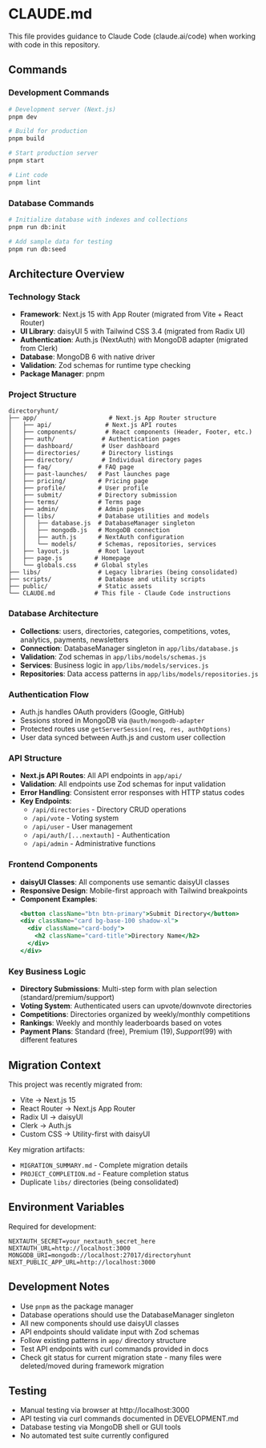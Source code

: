 # CLAUDE.md

This file provides guidance to Claude Code (claude.ai/code) when working with code in this repository.

## Commands

### Development Commands

```bash
# Development server (Next.js)
pnpm dev

# Build for production
pnpm build

# Start production server
pnpm start

# Lint code
pnpm lint
```

### Database Commands

```bash
# Initialize database with indexes and collections
pnpm run db:init

# Add sample data for testing
pnpm run db:seed
```

## Architecture Overview

### Technology Stack

- **Framework**: Next.js 15 with App Router (migrated from Vite + React Router)
- **UI Library**: daisyUI 5 with Tailwind CSS 3.4 (migrated from Radix UI)
- **Authentication**: Auth.js (NextAuth) with MongoDB adapter (migrated from Clerk)
- **Database**: MongoDB 6 with native driver
- **Validation**: Zod schemas for runtime type checking
- **Package Manager**: pnpm

### Project Structure

```
directoryhunt/
├── app/                    # Next.js App Router structure
│   ├── api/               # Next.js API routes
│   ├── components/        # React components (Header, Footer, etc.)
│   ├── auth/             # Authentication pages
│   ├── dashboard/        # User dashboard
│   ├── directories/      # Directory listings
│   ├── directory/        # Individual directory pages
│   ├── faq/             # FAQ page
│   ├── past-launches/   # Past launches page
│   ├── pricing/         # Pricing page
│   ├── profile/         # User profile
│   ├── submit/          # Directory submission
│   ├── terms/           # Terms page
│   ├── admin/           # Admin pages
│   ├── libs/            # Database utilities and models
│   │   ├── database.js  # DatabaseManager singleton
│   │   ├── mongodb.js   # MongoDB connection
│   │   ├── auth.js      # NextAuth configuration
│   │   └── models/      # Schemas, repositories, services
│   ├── layout.js        # Root layout
│   ├── page.js         # Homepage
│   └── globals.css     # Global styles
├── libs/                # Legacy libraries (being consolidated)
├── scripts/             # Database and utility scripts
├── public/              # Static assets
└── CLAUDE.md           # This file - Claude Code instructions
```

### Database Architecture

- **Collections**: users, directories, categories, competitions, votes, analytics, payments, newsletters
- **Connection**: DatabaseManager singleton in `app/libs/database.js`
- **Validation**: Zod schemas in `app/libs/models/schemas.js`
- **Services**: Business logic in `app/libs/models/services.js`
- **Repositories**: Data access patterns in `app/libs/models/repositories.js`

### Authentication Flow

- Auth.js handles OAuth providers (Google, GitHub)
- Sessions stored in MongoDB via `@auth/mongodb-adapter`
- Protected routes use `getServerSession(req, res, authOptions)`
- User data synced between Auth.js and custom user collection

### API Structure

- **Next.js API Routes**: All API endpoints in `app/api/`
- **Validation**: All endpoints use Zod schemas for input validation
- **Error Handling**: Consistent error responses with HTTP status codes
- **Key Endpoints**: 
  - `/api/directories` - Directory CRUD operations
  - `/api/vote` - Voting system
  - `/api/user` - User management
  - `/api/auth/[...nextauth]` - Authentication
  - `/api/admin` - Administrative functions

### Frontend Components

- **daisyUI Classes**: All components use semantic daisyUI classes
- **Responsive Design**: Mobile-first approach with Tailwind breakpoints
- **Component Examples**:
  ```jsx
  <button className="btn btn-primary">Submit Directory</button>
  <div className="card bg-base-100 shadow-xl">
    <div className="card-body">
      <h2 className="card-title">Directory Name</h2>
    </div>
  </div>
  ```

### Key Business Logic

- **Directory Submissions**: Multi-step form with plan selection (standard/premium/support)
- **Voting System**: Authenticated users can upvote/downvote directories
- **Competitions**: Directories organized by weekly/monthly competitions
- **Rankings**: Weekly and monthly leaderboards based on votes
- **Payment Plans**: Standard (free), Premium ($19), Support ($99) with different features

## Migration Context

This project was recently migrated from:

- Vite → Next.js 15
- React Router → Next.js App Router
- Radix UI → daisyUI
- Clerk → Auth.js
- Custom CSS → Utility-first with daisyUI

Key migration artifacts:

- `MIGRATION_SUMMARY.md` - Complete migration details
- `PROJECT_COMPLETION.md` - Feature completion status
- Duplicate `libs/` directories (being consolidated)

## Environment Variables

Required for development:

```env
NEXTAUTH_SECRET=your_nextauth_secret_here
NEXTAUTH_URL=http://localhost:3000
MONGODB_URI=mongodb://localhost:27017/directoryhunt
NEXT_PUBLIC_APP_URL=http://localhost:3000
```

## Development Notes

- Use `pnpm` as the package manager
- Database operations should use the DatabaseManager singleton
- All new components should use daisyUI classes
- API endpoints should validate input with Zod schemas
- Follow existing patterns in `app/` directory structure
- Test API endpoints with curl commands provided in docs
- Check git status for current migration state - many files were deleted/moved during framework migration

## Testing

- Manual testing via browser at http://localhost:3000
- API testing via curl commands documented in DEVELOPMENT.md
- Database testing via MongoDB shell or GUI tools
- No automated test suite currently configured
